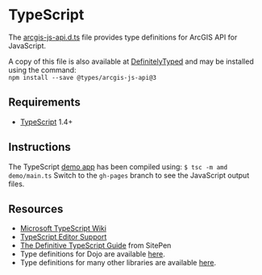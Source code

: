 # TypeScript

The [arcgis-js-api.d.ts](arcgis-js-api.d.ts) file provides type definitions for ArcGIS API for JavaScript.

A copy of this file is also available at [DefinitelyTyped][1] and may be installed using the command:  
`npm install --save @types/arcgis-js-api@3`

## Requirements

* [TypeScript][3] 1.4+

## Instructions

The TypeScript [demo app][4] has been compiled using: `$ tsc -m amd demo/main.ts`
Switch to the `gh-pages` branch to see the JavaScript output files.

## Resources

* [Microsoft TypeScript Wiki][5]
* [TypeScript Editor Support][6]
* [The Definitive TypeScript Guide][7] from SitePen
* Type definitions for Dojo are available [here][8].
* Type definitions for many other libraries are available [here][9].


[1]: https://github.com/DefinitelyTyped/DefinitelyTyped/tree/master/types/arcgis-js-api/v3
[3]: http://www.typescriptlang.org/
[4]: https://esri.github.io/jsapi-resources/typescript/demo.html
[5]: https://github.com/Microsoft/TypeScript/wiki
[6]: https://github.com/Microsoft/TypeScript/wiki/TypeScript-Editor-Support
[7]: https://www.sitepen.com/blog/2013/12/31/definitive-guide-to-typescript/
[8]: https://github.com/dojo/typings
[9]: https://github.com/DefinitelyTyped/DefinitelyTyped
